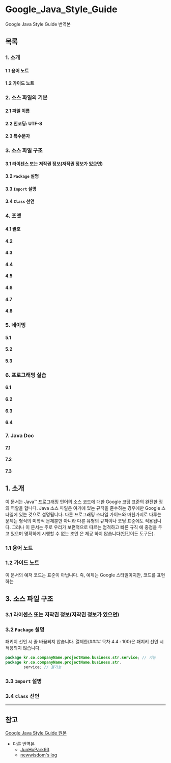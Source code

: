 # Google_Java_Style_Guide
Google Java Style Guide 번역본

## 목록 
### 1. 소개
  #### 1.1 용어 노트
  #### 1.2 가이드 노트

### 2. 소스 파일의 기본
#### 2.1 파일 이름
#### 2.2 인코딩: UTF-8
#### 2.3 특수문자

### 3. 소스 파일 구조
#### 3.1 라이센스 또는 저작권 정보(저작권 정보가 있으면)
#### 3.2 `Package` 설명
#### 3.3 `Import` 설명
#### 3.4 `Class` 선언

### 4. 포맷
#### 4.1 괄호
#### 4.2
#### 4.3
#### 4.4
#### 4.5
#### 4.6
#### 4.7
#### 4.8

### 5. 네이밍
#### 5.1
#### 5.2
#### 5.3

### 6. 프로그래밍 실습
#### 6.1
#### 6.2
#### 6.3
#### 6.4

### 7. Java Doc
#### 7.1
#### 7.2
#### 7.3


## 1. 소개
이 문서는 Java™ 프로그래밍 언어의 소스 코드에 대한 Google 코딩 표준의 완전한 정의 역할을 합니다.
Java 소스 파일은 여기에 있는 규칙을 준수하는 경우에만 Google 스타일에 있는 것으로 설명됩니다.
다른 프로그래밍 스타일 가이드와 마찬가지로 다루는 문제는 형식의 미학적 문제뿐만 아니라 다른 유형의 규칙이나 코딩 표준에도 적용됩니다. 그러나 이 문서는 주로 우리가 보편적으로 따르는 엄격하고 빠른 규칙 에 중점을 두고 있으며 명확하게 시행할 수 없는 조언 은 제공 하지 않습니다(인간이든 도구든).
### 1.1 용어 노트
### 1.2 가이드 노트
이 문서의 예저 코드는 표준이 아닙니다.
즉, 예제는 Google 스타일이지만, 코드를 표현하는 

## 3. 소스 파일 구조
### 3.1 라이센스 또는 저작권 정보(저작권 정보가 있으면)
### 3.2 `Package` 설명
패키지 선언 시 줄 바꿈되지 않습니다.
열제한(#### 목차 4.4 : 100)은 패지키 선언 시 적용되지 않습니다.
``` java
package kr.co.companyName.projectName.business.str.service; // 가능
package kr.co.companyName.projectName.business.str.
        service; // 불가능
```
### 3.3 `Import` 설명
### 3.4 `Class` 선언
---
## 참고
[Google Java Style Guide 원본](https://google.github.io/styleguide/javaguide.html#s7-javadoc)
- 다른 번역본
    - [JunHoPark93](https://github.com/JunHoPark93/google-java-styleguide)
    - [newwisdom's log](https://newwisdom.tistory.com/m/96)
